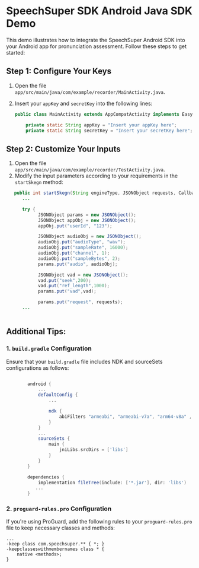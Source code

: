 # SpeechSuper SDK Android Java SDK Demo

This demo illustrates how to integrate the SpeechSuper Android SDK into your Android app for pronunciation assessment. Follow these steps to get started:

## Step 1: Configure Your Keys
1. Open the file `app/src/main/java/com/example/recorder/MainActivity.java`.
2. Insert your `appKey` and `secretKey` into the following lines:

   ```java
   public class MainActivity extends AppCompatActivity implements EasyPermissions.PermissionCallbacks {

       private static String appKey = "Insert your appKey here";
       private static String secretKey = "Insert your secretKey here";
    ```

## Step 2: Customize Your Inputs
1. Open the file `app/src/main/java/com/example/recorder/TestActivity.java`.
2. Modify the input parameters according to your requirements in the `startSkegn` method:

```java
   public int startSkegn(String engineType, JSONObject requests, CallbackResult callbackResult)  {
      ...

      try {
            JSONObject params = new JSONObject();
            JSONObject appObj = new JSONObject();
            appObj.put("userId", "123");

            JSONObject audioObj = new JSONObject();
            audioObj.put("audioType", "wav");
            audioObj.put("sampleRate", 16000);
            audioObj.put("channel", 1);
            audioObj.put("sampleBytes", 2);
            params.put("audio", audioObj);

            JSONObject vad = new JSONObject();
            vad.put("seek",200);
            vad.put("ref_length",1000);
            params.put("vad",vad);

            params.put("request", requests);
      ...
   
```

## Additional Tips:

### 1. `build.gradle` Configuration

Ensure that your `build.gradle` file includes NDK and sourceSets configurations as follows:
```groovy

        android {
            ...
            defaultConfig {
                ...

                ndk {
                    abiFilters "armeabi", "armeabi-v7a", "arm64-v8a" , "x86"
                }
            }
            ...
            sourceSets {
                main {
                    jniLibs.srcDirs = ['libs']
                }
            }
        }

        dependencies {
            implementation fileTree(include: ['*.jar'], dir: 'libs')
           ...
        }
```
### 2. `proguard-rules.pro` Configuration

If you're using ProGuard, add the following rules to your `proguard-rules.pro` file to keep necessary classes and methods:

```proguard
...
-keep class com.speechsuper.** { *; }
-keepclasseswithmembernames class * {
    native <methods>;
}
```

